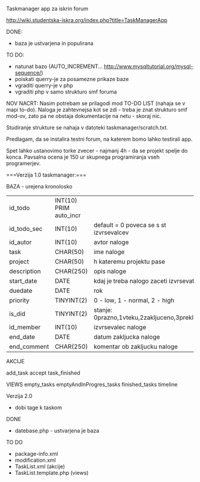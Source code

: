 Taskmanager app za iskrin forum

http://wiki.studentska-iskra.org/index.php?title=TaskManagerApp

DONE:
   - baza je ustvarjena in populirana

TO DO:
   - natunat bazo (AUTO_INCREMENT... http://www.mysqltutorial.org/mysql-sequence/)
   - poiskati querry-je za posamezne prikaze baze
   - vgraditi querry-je v php
   - vgraditi php v samo strukturo smf foruma

NOV NACRT:
Nasim potrebam se prilagodi mod TO-DO LIST (nahaja se v mapi to-do).
Naloga je zahtevnejsa kot se zdi - treba je znat strukturo smf mod-ov, zato pa ne obstaja dokumentacije na netu - skoraj nic.

Studiranje strukture se nahaja v datoteki taskmanager/scratch.txt.

Predlagam, da se instalira testni forum, na katerem bomo lahko testirali app.

Spet lahko ustanovimo torke zvecer - najmanj 4h - da se projekt spelje do konca. Pavsalna ocena je 150 ur skupnega programiranja vseh programerjev.

===Verzija 1.0 taskmanager:===

BAZA - urejena kronolosko 
<table>
 <tr> <td> id_todo     </td> <td> INT(10) PRIM auto_incr      </td> <td> </td> </tr>
 <tr> <td>id_todo_sec  </td> <td> INT(10)                     </td> <td>  default = 0 poveca se s st izvrsevalcev </td> </tr>
 <tr> <td>id_autor     </td> <td>INT(10)                      </td> <td>  avtor naloge </td> </tr>
 <tr> <td>task         </td> <td>CHAR(50)                     </td> <td>  ime naloge</td> </tr>
 <tr> <td>project      </td> <td>CHAR(50)                     </td> <td>  h kateremu projektu pase</td> </tr>
 <tr> <td>description  </td> <td>CHAR(250)                    </td> <td>  opis naloge</td> </tr>
 <tr> <td>start_date   </td> <td>DATE                         </td> <td>  kdaj je treba nalogo zaceti izvrsevati</td> </tr>
 <tr> <td>duedate      </td> <td>DATE                         </td> <td>  rok </td></tr>
 <tr> <td>priority     </td> <td>TINYINT(2)                   </td> <td>  0 - low, 1 - normal, 2 - high </td></tr>

 <tr> <td>is_did       </td> <td>TINYINT(2)                   </td> <td>  stanje: 0prazno,1vteku,2zakljuceno,3preklic</td> </tr>
 <tr> <td>id_member    </td> <td>INT(10)                      </td> <td>  izvrsevalec naloge </td></tr>

 <tr> <td>end_date     </td> <td>DATE                         </td> <td>  datum zakljucka naloge</td> </tr>
 <tr> <td>end_comment  </td> <td>CHAR(250)                    </td> <td>  komentar ob zakljucku naloge</td> </tr>
</table>
AKCIJE

 add_task
 accept
 task_finished

VIEWS
 empty_tasks
 emptyAndInProgres_tasks
 finished_tasks
 timeline


Verzija 2.0
 - dobi tage k taskom

DONE

 - datebase.php  - ustvarjena je baza

TO DO
  
 - package-info.xml
 - modification.xml
 - TaskList.xml      (akcije)
 - TaskList.template.php   (views)